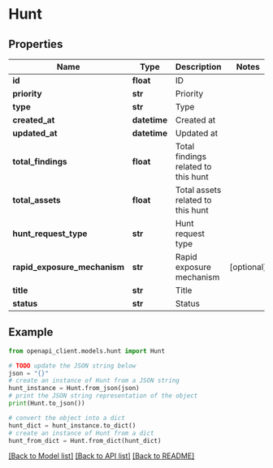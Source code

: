 # Hunt


## Properties

Name | Type | Description | Notes
------------ | ------------- | ------------- | -------------
**id** | **float** | ID | 
**priority** | **str** | Priority | 
**type** | **str** | Type | 
**created_at** | **datetime** | Created at | 
**updated_at** | **datetime** | Updated at | 
**total_findings** | **float** | Total findings related to this hunt | 
**total_assets** | **float** | Total assets related to this hunt | 
**hunt_request_type** | **str** | Hunt request type | 
**rapid_exposure_mechanism** | **str** | Rapid exposure mechanism | [optional] 
**title** | **str** | Title | 
**status** | **str** | Status | 

## Example

```python
from openapi_client.models.hunt import Hunt

# TODO update the JSON string below
json = "{}"
# create an instance of Hunt from a JSON string
hunt_instance = Hunt.from_json(json)
# print the JSON string representation of the object
print(Hunt.to_json())

# convert the object into a dict
hunt_dict = hunt_instance.to_dict()
# create an instance of Hunt from a dict
hunt_from_dict = Hunt.from_dict(hunt_dict)
```
[[Back to Model list]](../README.md#documentation-for-models) [[Back to API list]](../README.md#documentation-for-api-endpoints) [[Back to README]](../README.md)


